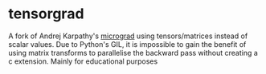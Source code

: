 # tensorgrad
 A fork of Andrej Karpathy's [micrograd](https://github.com/karpathy/micrograd) using tensors/matrices instead of scalar values. 
 Due to Python's GIL, it is impossible to gain the benefit of using matrix transforms to parallelise the backward pass without creating a c extension.
 Mainly for educational purposes
